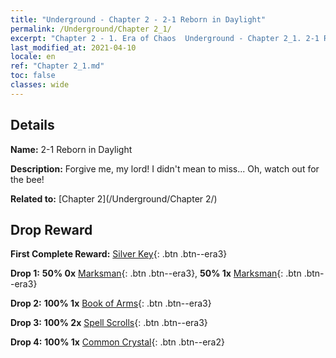 ```yaml
---
title: "Underground - Chapter 2 - 2-1 Reborn in Daylight"
permalink: /Underground/Chapter 2_1/
excerpt: "Chapter 2 - 1. Era of Chaos  Underground - Chapter 2_1. 2-1 Reborn in Daylight"
last_modified_at: 2021-04-10
locale: en
ref: "Chapter 2_1.md"
toc: false
classes: wide
---
```


## Details

 **Name:** 2-1 Reborn in Daylight

 **Description:** Forgive me, my lord! I didn't mean to miss... Oh, watch out for the bee!

 **Related to:** [Chapter 2](/Underground/Chapter 2/)

## Drop Reward

 **First Complete Reward:** [Silver Key](/Items/con_693/){: .btn .btn--era3}

 **Drop 1:** **50% 0x** [Marksman](/Items/unt_191/){: .btn .btn--era3}, **50% 1x** [Marksman](/Items/unt_191/){: .btn .btn--era3}

 **Drop 2:** **100% 1x** [Book of Arms](/Items/mat_18/){: .btn .btn--era3}

 **Drop 3:** **100% 2x** [Spell Scrolls](/Items/con_694/){: .btn .btn--era3}

 **Drop 4:** **100% 1x** [Common Crystal](/Items/mat_11/){: .btn .btn--era2}

